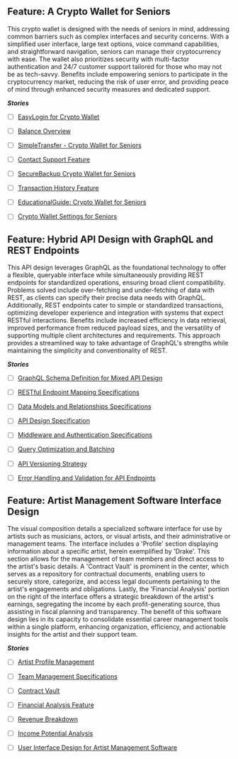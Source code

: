 ## Feature: A Crypto Wallet for Seniors
This crypto wallet is designed with the needs of seniors in mind, addressing common barriers such as complex interfaces and security concerns. With a simplified user interface, large text options, voice command capabilities, and straightforward navigation, seniors can manage their cryptocurrency with ease. The wallet also prioritizes security with multi-factor authentication and 24/7 customer support tailored for those who may not be as tech-savvy. Benefits include empowering seniors to participate in the cryptocurrency market, reducing the risk of user error, and providing peace of mind through enhanced security measures and dedicated support.

***Stories***
- [ ] [EasyLogin for Crypto Wallet](https://github.com/rollymaduk/a-new-test-repo/issues/16)
- [ ] [Balance Overview](https://github.com/rollymaduk/a-new-test-repo/issues/18)
- [ ] [SimpleTransfer - Crypto Wallet for Seniors](https://github.com/rollymaduk/a-new-test-repo/issues/20)
- [ ] [Contact Support Feature](https://github.com/rollymaduk/a-new-test-repo/issues/22)
- [ ] [SecureBackup Crypto Wallet for Seniors](https://github.com/rollymaduk/a-new-test-repo/issues/15)
- [ ] [Transaction History Feature](https://github.com/rollymaduk/a-new-test-repo/issues/17)
- [ ] [EducationalGuide: Crypto Wallet for Seniors](https://github.com/rollymaduk/a-new-test-repo/issues/19)
- [ ] [Crypto Wallet Settings for Seniors](https://github.com/rollymaduk/a-new-test-repo/issues/21)




## Feature: Hybrid API Design with GraphQL and REST Endpoints
This API design leverages GraphQL as the foundational technology to offer a flexible, queryable interface while simultaneously providing REST endpoints for standardized operations, ensuring broad client compatibility. Problems solved include over-fetching and under-fetching of data with REST, as clients can specify their precise data needs with GraphQL. Additionally, REST endpoints cater to simple or standardized transactions, optimizing developer experience and integration with systems that expect RESTful interactions. Benefits include increased efficiency in data retrieval, improved performance from reduced payload sizes, and the versatility of supporting multiple client architectures and requirements. This approach provides a streamlined way to take advantage of GraphQL's strengths while maintaining the simplicity and conventionality of REST.

***Stories***
- [ ] [GraphQL Schema Definition for Mixed API Design](https://github.com/rollymaduk/a-new-test-repo/issues/45)
- [ ] [RESTful Endpoint Mapping Specifications](https://github.com/rollymaduk/a-new-test-repo/issues/46)
- [ ] [Data Models and Relationships Specifications](https://github.com/rollymaduk/a-new-test-repo/issues/47)
- [ ] [API Design Specification](https://github.com/rollymaduk/a-new-test-repo/issues/48)
- [ ] [Middleware and Authentication Specifications](https://github.com/rollymaduk/a-new-test-repo/issues/49)
- [ ] [Query Optimization and Batching](https://github.com/rollymaduk/a-new-test-repo/issues/50)
- [ ] [API Versioning Strategy](https://github.com/rollymaduk/a-new-test-repo/issues/51)
- [ ] [Error Handling and Validation for API Endpoints](https://github.com/rollymaduk/a-new-test-repo/issues/52)




## Feature: Artist Management Software Interface Design
The visual composition details a specialized software interface for use by artists such as musicians, actors, or visual artists, and their administrative or management teams. The interface includes a 'Profile' section displaying information about a specific artist, herein exemplified by 'Drake'. This section allows for the management of team members and direct access to the artist's basic details. A 'Contract Vault' is prominent in the center, which serves as a repository for contractual documents, enabling users to securely store, categorize, and access legal documents pertaining to the artist's engagements and obligations. Lastly, the 'Financial Analysis' portion on the right of the interface offers a strategic breakdown of the artist's earnings, segregating the income by each profit-generating source, thus assisting in fiscal planning and transparency. The benefit of this software design lies in its capacity to consolidate essential career management tools within a single platform, enhancing organization, efficiency, and actionable insights for the artist and their support team.

***Stories***
- [ ] [Artist Profile Management](https://github.com/rollymaduk/a-new-test-repo/issues/56)
- [ ] [Team Management Specifications](https://github.com/rollymaduk/a-new-test-repo/issues/57)
- [ ] [Contract Vault](https://github.com/rollymaduk/a-new-test-repo/issues/58)
- [ ] [Financial Analysis Feature](https://github.com/rollymaduk/a-new-test-repo/issues/59)
- [ ] [Revenue Breakdown](https://github.com/rollymaduk/a-new-test-repo/issues/60)
- [ ] [Income Potential Analysis](https://github.com/rollymaduk/a-new-test-repo/issues/61)
- [ ] [User Interface Design for Artist Management Software](https://github.com/rollymaduk/a-new-test-repo/issues/62)


